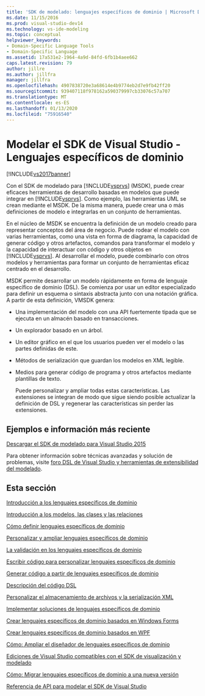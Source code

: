 ```yaml
---
title: 'SDK de modelado: lenguajes específicos de dominio | Microsoft Docs'
ms.date: 11/15/2016
ms.prod: visual-studio-dev14
ms.technology: vs-ide-modeling
ms.topic: conceptual
helpviewer_keywords:
- Domain-Specific Language Tools
- Domain-Specific Language
ms.assetid: 17a531e2-1964-4a9d-84fd-6fb1b4aee662
caps.latest.revision: 79
author: jillre
ms.author: jillfra
manager: jillfra
ms.openlocfilehash: 4907838720e3a68614e4b9774eb2d7e9fb42ff20
ms.sourcegitcommit: 939407118f978162a590379997cb33076c57a707
ms.translationtype: MT
ms.contentlocale: es-ES
ms.lasthandoff: 01/13/2020
ms.locfileid: "75916540"
---
```

# <a name="modeling-sdk-for-visual-studio---domain-specific-languages"></a>Modelar el SDK de Visual Studio - Lenguajes específicos de dominio
[!INCLUDE[vs2017banner](../includes/vs2017banner.md)]

Con el SDK de modelado para [!INCLUDE[vsprvs](../includes/vsprvs-md.md)] (MSDK), puede crear eficaces herramientas de desarrollo basadas en modelos que puede integrar en [!INCLUDE[vsprvs](../includes/vsprvs-md.md)]. Como ejemplo, las herramientas UML se crean mediante el MSDK. De la misma manera, puede crear una o más definiciones de modelo e integrarlas en un conjunto de herramientas.

 En el núcleo de MSDK se encuentra la definición de un modelo creado para representar conceptos del área de negocio. Puede rodear el modelo con varias herramientas, como una vista en forma de diagrama, la capacidad de generar código y otros artefactos, comandos para transformar el modelo y la capacidad de interactuar con código y otros objetos en [!INCLUDE[vsprvs](../includes/vsprvs-md.md)]. Al desarrollar el modelo, puede combinarlo con otros modelos y herramientas para formar un conjunto de herramientas eficaz centrado en el desarrollo.

 MSDK permite desarrollar un modelo rápidamente en forma de lenguaje específico de dominio (DSL). Se comienza por usar un editor especializado para definir un esquema o sintaxis abstracta junto con una notación gráfica. A partir de esta definición, VMSDK genera:

- Una implementación del modelo con una API fuertemente tipada que se ejecuta en un almacén basado en transacciones.

- Un explorador basado en un árbol.

- Un editor gráfico en el que los usuarios pueden ver el modelo o las partes definidas de este.

- Métodos de serialización que guardan los modelos en XML legible.

- Medios para generar código de programa y otros artefactos mediante plantillas de texto.

  Puede personalizar y ampliar todas estas características. Las extensiones se integran de modo que sigue siendo posible actualizar la definición de DSL y regenerar las características sin perder las extensiones.

## <a name="samples-and-the-latest-information"></a>Ejemplos e información más reciente
 [Descargar el SDK de modelado para Visual Studio 2015](https://www.microsoft.com/download/details.aspx?id=48148)

 Para obtener información sobre técnicas avanzadas y solución de problemas, visite [foro DSL de Visual Studio y herramientas de extensibilidad del modelado](https://social.msdn.microsoft.com/Forums/vstudio/en-US/home?forum=dslvsarchx).

## <a name="in-this-section"></a>Esta sección
 [Introducción a los lenguajes específicos de dominio](../modeling/getting-started-with-domain-specific-languages.md)

 [Introducción a los modelos, las clases y las relaciones](../modeling/understanding-models-classes-and-relationships.md)

 [Cómo definir lenguajes específicos de dominio](../modeling/how-to-define-a-domain-specific-language.md)

 [Personalizar y ampliar lenguajes específicos de dominio](../modeling/customizing-and-extending-a-domain-specific-language.md)

 [La validación en los lenguajes específicos de dominio](../modeling/validation-in-a-domain-specific-language.md)

 [Escribir código para personalizar lenguajes específicos de dominio](../modeling/writing-code-to-customise-a-domain-specific-language.md)

 [Generar código a partir de lenguajes específicos de dominio](../modeling/generating-code-from-a-domain-specific-language.md)

 [Descripción del código DSL](../modeling/understanding-the-dsl-code.md)

 [Personalizar el almacenamiento de archivos y la serialización XML](../modeling/customizing-file-storage-and-xml-serialization.md)

 [Implementar soluciones de lenguajes específicos de dominio](../modeling/deploying-domain-specific-language-solutions.md)

 [Crear lenguajes específicos de dominio basados en Windows Forms](../modeling/creating-a-windows-forms-based-domain-specific-language.md)

 [Crear lenguajes específicos de dominio basados en WPF](../modeling/creating-a-wpf-based-domain-specific-language.md)

 [Cómo: Ampliar el diseñador de lenguajes específicos de dominio](../modeling/how-to-extend-the-domain-specific-language-designer.md)

 [Ediciones de Visual Studio compatibles con el SDK de visualización y modelado](../modeling/supported-visual-studio-editions-for-visualization-amp-modeling-sdk.md)

 [Cómo: Migrar lenguajes específicos de dominio a una nueva versión](../modeling/how-to-migrate-a-domain-specific-language-to-a-new-version.md)

 [Referencia de API para modelar el SDK de Visual Studio](../modeling/api-reference-for-modeling-sdk-for-visual-studio.md)
